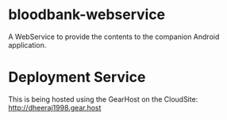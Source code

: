 # bloodbank-webservice
A WebService to provide the contents to the companion Android application.

# Deployment Service
This is being hosted using the GearHost on the CloudSite: http://dheeraj1998.gear.host
